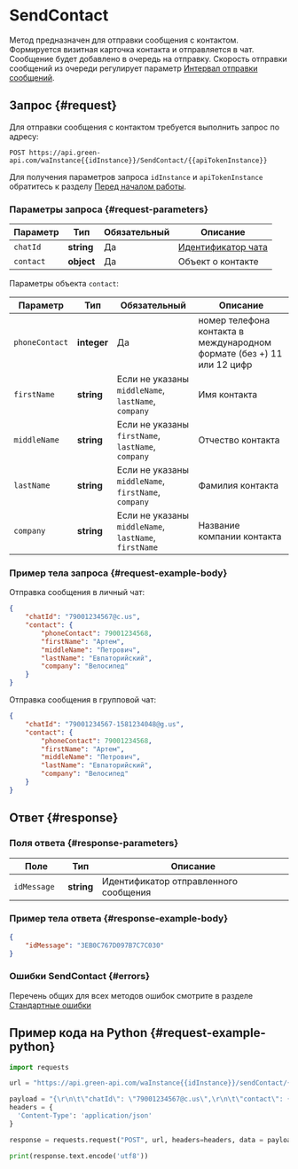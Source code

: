 # SendContact

Метод предназначен для отправки сообщения с контактом.
Формируется визитная карточка контакта и отправляется в чат.
Сообщение будет добавлено в очередь на отправку.
Скорость отправки сообщений из очереди регулирует параметр [Интервал отправки сообщений](../send-messages-delay.md).

## Запрос {#request}

Для отправки сообщения с контактом требуется выполнить запрос по адресу:
```
POST https://api.green-api.com/waInstance{{idInstance}}/SendContact/{{apiTokenInstance}}
```

Для получения параметров запроса `idInstance` и `apiTokenInstance` обратитесь к разделу [Перед началом работы](../../before-start.md#parameters).

### Параметры запроса {#request-parameters}

Параметр | Тип | Обязательный | Описание
----- | ----- | ----- | -----
`chatId` | **string** | Да | [Идентификатор чата](../chat-id.md)
`contact` | **object** | Да | Объект о контакте

Параметры объекта `contact`:

Параметр | Тип | Обязательный | Описание
----- | ----- | ----- | -----
`phoneContact ` | **integer** | Да | номер телефона контакта в международном формате (без +) 11 или 12 цифр
`firstName` | **string** | Если не указаны `middleName`, `lastName`, `company` | Имя контакта
`middleName` | **string** | Если не указаны `firstName`, `lastName`, `company` | Отчество контакта
`lastName` | **string** | Если не указаны `middleName`, `firstName`, `company` | Фамилия контакта
`company` | **string** | Если не указаны `middleName`, `lastName`, `firstName` | Название компании контакта

### Пример тела запроса {#request-example-body}

Отправка сообщения в личный чат:
```json
{
    "chatId": "79001234567@c.us",
    "contact": {
        "phoneContact": 79001234568,
        "firstName": "Артем",
        "middleName": "Петрович",
        "lastName": "Евпаторийский",
        "company": "Велосипед"
    }
}
```

Отправка сообщения в групповой чат:
```json
{
    "chatId": "79001234567-1581234048@g.us",
    "contact": {
        "phoneContact": 79001234568,
        "firstName": "Артем",
        "middleName": "Петрович",
        "lastName": "Евпаторийский",
        "company": "Велосипед"
    }
}
```

## Ответ {#response}

### Поля ответа {#response-parameters}

Поле | Тип |  Описание
----- | ----- | -----
`idMessage ` | **string** | Идентификатор отправленного сообщения 

### Пример тела ответа {#response-example-body}

```json
{
    "idMessage": "3EB0C767D097B7C7C030"
}
```

### Ошибки SendContact {#errors}

Перечень общих для всех методов ошибок смотрите в разделе [Стандартные ошибки](../common-errors.md)

## Пример кода на Python  {#request-example-python}

```python
import requests

url = "https://api.green-api.com/waInstance{{idInstance}}/sendContact/{{apiTokenInstance}}"

payload = "{\r\n\t\"chatId\": \"79001234567@c.us\",\r\n\t\"contact\": {\r\n\t\t\"phoneContact\": 79001234568,\r\n    \t\"firstName\": \"Артем\",\r\n\t\t\"middleName\": \"Петрович\",\r\n\t\t\"lastName\": \"Евпаторийский\",\r\n\t\t\"company\": \"Велосипед\"\r\n\t}\r\n}\r\n"
headers = {
  'Content-Type': 'application/json'
}

response = requests.request("POST", url, headers=headers, data = payload)

print(response.text.encode('utf8'))
```